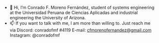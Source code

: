 - 👋 Hi, I’m Conrado F. Moreno Fernández, student of systems engineering at the Universidad Peruana de Ciencias Aplicadas and industrial engineering the University of Arizona.
- 📫 If you want to talk with me, I am more than willing to. Just reach me via
    Discord: conradofmf #4119
    E-mail: cfmorenofernandez@gmail.com
    Instagram: @conradofmf

<!---
¡Please let me know if you will use any of my projects content! -hous3master
--->
